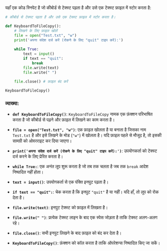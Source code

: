 यहाँ एक कोड स्निपेट है जो कीबोर्ड से टेक्स्ट पढ़ता है और उसे एक टेक्स्ट फ़ाइल में स्टोर करता है:

```python
# कीबोर्ड से टेक्स्ट पढ़ता है और उसे एक टेक्स्ट फ़ाइल में स्टोर करता है। 

def KeyboardToFileCopy():
    # लिखने के लिए फ़ाइल खोलें
    file = open("Test.txt", "w") 
    print('अपना संदेश दर्ज करें (रोकने के लिए "quit" टाइप करें):')
    
    while True:
        text = input()
        if text == "quit":
            break
        file.write(text)
        file.write(" ")
    
    file.close() # फ़ाइल बंद करें

KeyboardToFileCopy()
```

### व्याख्या:
- **`def KeyboardToFileCopy()`**: `KeyboardToFileCopy` नामक एक फ़ंक्शन परिभाषित करता है जो कीबोर्ड से पढ़ने और फ़ाइल में लिखने का काम करता है।

- **`file = open("Test.txt", "w")`**: एक फ़ाइल खोलता है या बनाता है जिसका नाम `Test.txt` है और इसे लिखने के मोड (`"w"`) में खोलता है। यदि फ़ाइल पहले से मौजूद है, तो इसकी सामग्री को ओवरराइट कर दिया जाएगा।

- **`print('अपना संदेश दर्ज करें (रोकने के लिए "quit" टाइप करें):')`**: उपयोगकर्ता को टेक्स्ट दर्ज करने के लिए प्रेरित करता है।

- **`while True:`**: एक अनंत लूप शुरू करता है जो तब तक चलता है जब तक `break` आदेश निष्पादित नहीं होता।

- **`text = input()`**: उपयोगकर्ता से एक पंक्ति इनपुट पढ़ता है।

- **`if text == "quit":`**: चेक करता है कि इनपुट `"quit"` है या नहीं। यदि हाँ, तो लूप को रोक देता है।

- **`file.write(text)`**: इनपुट टेक्स्ट को फ़ाइल में लिखता है।

- **`file.write(" ")`**: प्रत्येक टेक्स्ट लाइन के बाद एक स्पेस जोड़ता है ताकि टेक्स्ट अलग-अलग रहे।

- **`file.close()`**: सभी इनपुट लिखने के बाद फ़ाइल को बंद कर देता है।

- **`KeyboardToFileCopy()`**: फ़ंक्शन को कॉल करता है ताकि ऑपरेशन्स निष्पादित किए जा सकें।
